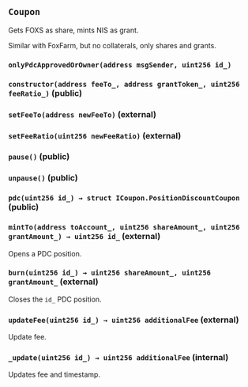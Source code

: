 ## `Coupon`

Gets FOXS as share, mints NIS as grant.

Similar with FoxFarm, but no collaterals, only shares and grants.


### `onlyPdcApprovedOrOwner(address msgSender, uint256 id_)`






### `constructor(address feeTo_, address grantToken_, uint256 feeRatio_)` (public)





### `setFeeTo(address newFeeTo)` (external)





### `setFeeRatio(uint256 newFeeRatio)` (external)





### `pause()` (public)





### `unpause()` (public)





### `pdc(uint256 id_) → struct ICoupon.PositionDiscountCoupon` (public)





### `mintTo(address toAccount_, uint256 shareAmount_, uint256 grantAmount_) → uint256 id_` (external)

Opens a PDC position.



### `burn(uint256 id_) → uint256 shareAmount_, uint256 grantAmount_` (external)

Closes the `id_` PDC position.



### `updateFee(uint256 id_) → uint256 additionalFee` (external)

Update fee.



### `_update(uint256 id_) → uint256 additionalFee` (internal)



Updates fee and timestamp.


